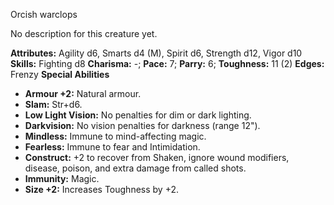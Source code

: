 Orcish warclops

No description for this creature yet.

**Attributes:** Agility d6, Smarts d4 (M), Spirit d6, Strength d12,
Vigor d10
**Skills:** Fighting d8
**Charisma:** -; **Pace:** 7; **Parry:** 6; **Toughness:** 11 (2)
**Edges:** Frenzy
**Special Abilities**
- **Armour +2:** Natural armour.
- **Slam:** Str+d6.
- **Low Light Vision:** No penalties for dim or dark lighting.
- **Darkvision:** No vision penalties for darkness (range 12").
- **Mindless:** Immune to mind-affecting magic.
- **Fearless:** Immune to fear and Intimidation.
- **Construct:** +2 to recover from Shaken, ignore wound modifiers,
disease, poison, and extra damage from called shots.
- **Immunity:** Magic.
- **Size +2:** Increases Toughness by +2.

